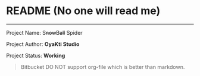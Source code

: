 # README (No one will read me)
--------------------------------------

Project Name: S~~now~~B~~all~~ Spider

Project Author: **OyaKti Studio**

Project Status: **Working**


> Bitbucket DO NOT support org-file which is better than markdown.

